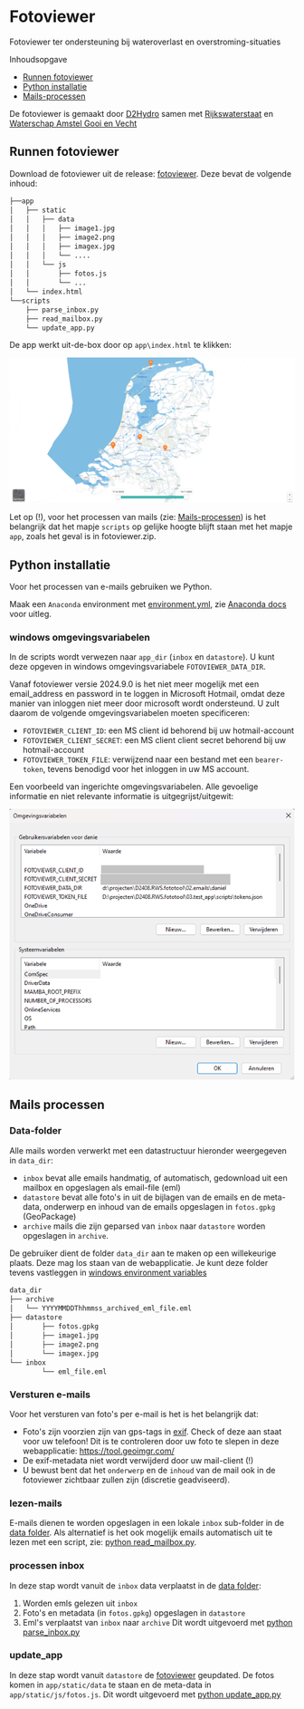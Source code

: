 # Fotoviewer
Fotoviewer ter ondersteuning bij wateroverlast en overstroming-situaties

Inhoudsopgave
- [Runnen fotoviewer](#runnen-fotoviewer)
- [Python installatie](#python-installatie)
- [Mails-processen](#mails-processen)

De fotoviewer is gemaakt door [D2Hydro](https://d2hydro.nl/) samen met [Rijkswaterstaat](https://www.rijkswaterstaat.nl/) en [Waterschap Amstel Gooi en Vecht](https://www.agv.nl/)

## Runnen fotoviewer
Download de fotoviewer uit de release: [fotoviewer](https://github.com/d2hydro/fotoviewer/releases/latest/download/fotoviewer.zip). Deze bevat de volgende inhoud:

```
├──app
│   ├── static
│   │   ├── data
│   │   │   ├── image1.jpg
│   │   │   ├── image2.png
│   │   │   ├── imagex.jpg
│   │   │   └── ....
│   │   └── js
│   │       ├── fotos.js
│   │       └── ...
│   └── index.html
└──scripts
    ├── parse_inbox.py
    ├── read_mailbox.py
    └── update_app.py
```

De app werkt uit-de-box door op `app\index.html` te klikken:

![fotoviewer](fotoviewer.png "Fotoviewer")

Let op (!), voor het processen van mails (zie: [Mails-processen](#mails-processen)) is het belangrijk dat het mapje `scripts` op gelijke hoogte blijft staan met het mapje `app`, zoals het geval is in fotoviewer.zip. 

## Python installatie
Voor het processen van e-mails gebruiken we Python. 

Maak een `Anaconda` environment met [environment.yml](environment.yml), zie [Anaconda docs](https://conda.io/projects/conda/en/latest/user-guide/tasks/manage-environments.html#creating-an-environment-from-an-environment-yml-file) voor uitleg.

### windows omgevingsvariabelen

In de scripts wordt verwezen naar `app_dir` (`inbox` en `datastore`). U kunt deze opgeven in windows omgevingsvariabele `FOTOVIEWER_DATA_DIR`.

Vanaf fotoviewer versie 2024.9.0 is het niet meer mogelijk met een email_address en password in te loggen in Microsoft Hotmail, omdat deze manier van inloggen niet meer door microsoft wordt ondersteund. U zult daarom de volgende omgevingsvariabelen moeten specificeren:
- `FOTOVIEWER_CLIENT_ID`: een MS client id behorend bij uw hotmail-account
- `FOTOVIEWER_CLIENT_SECRET`: een MS client client secret behorend bij uw hotmail-account
- `FOTOVIEWER_TOKEN_FILE`: verwijzend naar een bestand met een `bearer-token`, tevens benodigd voor het inloggen in uw MS account.

Een voorbeeld van ingerichte omgevingsvariabelen. Alle gevoelige informatie en niet relevante informatie is uitgegrijst/uitgewit:

![omgevingsvariabelen](omgevingsvariabelen.png "Omgevingsvariabelen")

## Mails processen

### Data-folder
Alle mails worden verwerkt met een datastructuur hieronder weergegeven in `data_dir`:
- `inbox` bevat alle emails handmatig, of automatisch, gedownload uit een mailbox en opgeslagen als email-file (eml)
- `datastore` bevat alle foto's in uit de bijlagen van de emails en de meta-data, onderwerp en inhoud van de emails opgeslagen in `fotos.gpkg` (GeoPackage)
- `archive` mails die zijn geparsed van `inbox` naar `datastore` worden opgeslagen in `archive`.

De gebruiker dient de folder `data_dir` aan te maken op een willekeurige plaats. Deze mag los staan van de webapplicatie. Je kunt deze folder tevens vastleggen in [windows environment variables](#windows-environment-variables)

```
data_dir
├── archive
│   └── YYYYMMDDThhmmss_archived_eml_file.eml
├── datastore
│       ├── fotos.gpkg
│       ├── image1.jpg
│       ├── image2.png
│       └── imagex.jpg
└── inbox
        └── eml_file.eml
```

### Versturen e-mails
Voor het versturen van foto's per e-mail is het is het belangrijk dat:
- Foto's zijn voorzien zijn van gps-tags in [exif](https://en.wikipedia.org/wiki/Exif). Check of deze aan staat voor uw telefoon! Dit is te controleren door uw foto te slepen in deze webapplicatie: https://tool.geoimgr.com/
- De exif-metadata niet wordt verwijderd door uw mail-client (!)
- U bewust bent dat het `onderwerp` en de `inhoud` van de mail ook in de fotoviewer zichtbaar zullen zijn (discretie geadviseerd).

### lezen-mails
E-mails dienen te worden opgeslagen in een lokale `inbox` sub-folder in de [data folder](#data-folder). Als alternatief is het ook mogelijk emails automatisch uit te lezen met een script, zie: [python read_mailbox.py](scripts/read_mailbox.py). 

### processen inbox
In deze stap wordt vanuit de `inbox` data verplaatst in de [data folder](#data-folder):
1. Worden emls gelezen uit `inbox`
2. Foto's en metadata (in `fotos.gpkg`) opgeslagen in `datastore`
3. Eml's verplaatst van `inbox` naar `archive`
Dit wordt uitgevoerd met [python parse_inbox.py](scripts/parse_inbox.py)

### update_app
In deze stap wordt vanuit `datastore` de [fotoviewer](#runnen-fotoviewer) geupdated. De fotos komen in `app/static/data` te staan en de meta-data in `app/static/js/fotos.js`. Dit wordt uitgevoerd met [python update_app.py](scripts/update_app.py)
